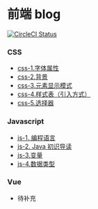 # 前端 blog

<a href="https://travis-ci.org/ascoders/weekly">
  <img src="https://travis-ci.org/ascoders/weekly.svg?branch=v2" alt="CircleCI Status">
</a>

### CSS

- <a href="./css/css-1.字体属性.md">css-1.字体属性</a>
- <a href="./css/css-2.背景.md">css-2.背景</a>
- <a href="./css/css-3.元素显示模式.md">css-3.元素显示模式</a>
- <a href="./css/css-4.样式表（引入方式）.md">css-4.样式表（引入方式）</a>
- <a href="./css/css-5.选择器.md">css-5.选择器</a>

### Javascript

- <a href="./js/js-1. 编程语言.md">js-1. 编程语言</a>
- <a href="./js/js-2. Java初识导读">js-2. Java 初识导读</a>
- <a href="./js/js-3.变量.md">js-3.变量</a>
- <a href="./js/js-4.数据类型.md">js-4.数据类型</a>

### Vue

- 待补充
